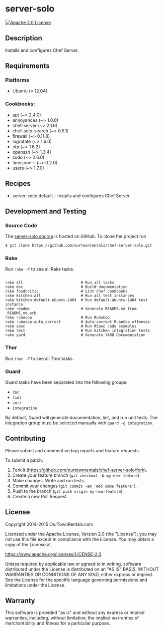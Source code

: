# server-solo

[![Apache 2.0 License](https://img.shields.io/badge/license-Apache_2.0-red.svg)](./LICENSE.txt)

## Description

Installs and configures Chef Server.

## Requirements

### Platforms

* Ubuntu (= 12.04)

### Cookbooks:

* apt (~> 2.4.0)
* annoyances (~> 1.0.0)
* chef-server (~> 2.1.6)
* chef-solo-search (~> 0.5.1)
* firewall (~> 0.11.8)
* logrotate (~> 1.6.0)
* ntp (~> 1.6.2)
* openssh (~> 1.3.4)
* sudo (~> 2.6.0)
* timezone-ii (~> 0.2.0)
* users (~> 1.7.0)

## Recipes

* server-solo::default - Installs and configures Chef Server.

## Development and Testing

### Source Code

The [server-solo source](https://github.com/ourtownrentals/chef-server-solo)
is hosted on GitHub.
To clone the project run

```bash
$ git clone https://github.com/ourtownrentals/chef-server-solo.git
```

### Rake

Run `rake -T` to see all Rake tasks.

```

rake all                          # Run all tasks
rake doc                          # Build documentation
rake foodcritic                   # Lint Chef cookbooks
rake kitchen:all                  # Run all test instances
rake kitchen:default-ubuntu-1404  # Run default-ubuntu-1404 test instance
rake readme                       # Generate README.md from _README.md.erb
rake rubocop                      # Run RuboCop
rake rubocop:auto_correct         # Auto-correct RuboCop offenses
rake spec                         # Run RSpec code examples
rake test                         # Run kitchen integration tests
rake yard                         # Generate YARD Documentation
```

### Thor

Run `thor -T` to see all Thor tasks.

### Guard

Guard tasks have been separated into the following groups:

- `doc`
- `lint`
- `unit`
- `integration`

By default, Guard will generate documentation, lint, and run unit tests.
The integration group must be selected manually with `guard -g integration`.

## Contributing

Please submit and comment on bug reports and feature requests.

To submit a patch:

1. Fork it (https://github.com/ourtownrentals/chef-server-solo/fork).
2. Create your feature branch (`git checkout -b my-new-feature`).
3. Make changes. Write and run tests.
4. Commit your changes (`git commit -am 'Add some feature'`).
5. Push to the branch (`git push origin my-new-feature`).
6. Create a new Pull Request.

## License

Copyright 2014-2015 OurTownRentals.com

Licensed under the Apache License, Version 2.0 (the "License");
you may not use this file except in compliance with the License.
You may obtain a copy of the License at

https://www.apache.org/licenses/LICENSE-2.0

Unless required by applicable law or agreed to in writing, software
distributed under the License is distributed on an "AS IS" BASIS,
WITHOUT WARRANTIES OR CONDITIONS OF ANY KIND, either express or implied.
See the License for the specific language governing permissions and
limitations under the License.

## Warranty

This software is provided "as is" and without any express or
implied warranties, including, without limitation, the implied
warranties of merchantibility and fitness for a particular
purpose.
